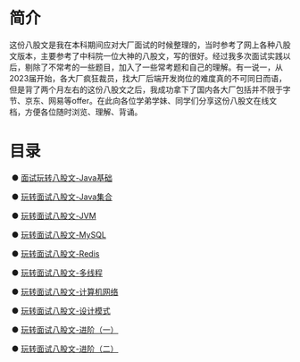 # **简介**

这份八股文是我在本科期间应对大厂面试的时候整理的，当时参考了网上各种八股文版本，主要参考了中科院一位大神的八股文，写的很好。经过我多次面试实践以后，剔除了不常考的一些题目，加入了一些常考题和自己的理解。有一说一，从2023届开始，各大厂疯狂裁员，找大厂后端开发岗位的难度真的不可同日而语，但是背了两个月左右的这份八股文之后，我成功拿下了国内各大厂包括并不限于字节、京东、网易等offer。在此向各位学弟学妹、同学们分享这份八股文在线文档，方便各位随时浏览、理解、背诵。

# **目录**

​                ● [面试玩转八股文-Java基础](https://docs.qq.com/doc/p/d383e8da948902f3d670fbca58df57b79f5a1f47)

​                ● [玩转面试八股文-Java集合](https://docs.qq.com/doc/p/6b91ca3985be8e21ab2cc165090848306ce44157)

​                ● [玩转面试八股文-JVM](https://docs.qq.com/doc/p/2bc9b14b7a378fc7c8687de9cfd4d62dec050d23)

​                ● [玩转面试八股文-MySQL](https://docs.qq.com/doc/p/e1c8088a4d84873adbd159c735d15a2dd673ac2d)

​                ● [玩转面试八股文-Redis](https://docs.qq.com/doc/p/871d3d0b964eeeabb1e0eab7192dfbfc5248dcbb)

​                ● [玩转面试八股文-多线程](https://docs.qq.com/doc/p/5a7f73f4b7c96f9780c051f2eb1bc81e0d8a279b)

​                ● [玩转面试八股文-计算机网络](https://docs.qq.com/doc/p/6cafefc591df1be4eaf7ad0572bec8d9dece5443)

​                ● [玩转面试八股文-设计模式](https://docs.qq.com/doc/p/f3352eb48521c19281fe7c20c77d1d2084384dae)

​                ● [玩转面试八股文-进阶（一）](https://docs.qq.com/doc/p/bbb532c218303366b80e3f6f41e3620164928d85)

​                ● [玩转面试八股文-进阶（二）](https://docs.qq.com/doc/p/b3e125c5d5bbb477f6e5f0b32e4525e4ae3118dc)

